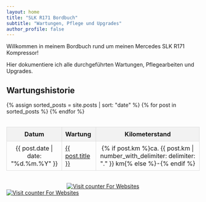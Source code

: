 ```yaml
---
layout: home
title: "SLK R171 Bordbuch"
subtitle: "Wartungen, Pflege und Upgrades"
author_profile: false
---
```


<style>
  table {
    width: 100%;
    border-collapse: collapse;
    margin-top: 2rem;
  }
  th, td {
    border: 1px solid #ddd;
    padding: 8px;
    text-align: center;
  }
  th {
    background-color: #f2f2f2;
  }
  tr:hover {
    background-color: #f9f9f9;
  }
  /* Wartung (zweite Spalte) linksbündig */
  td:nth-child(2), th:nth-child(2) {
    text-align: left;
  }
</style>


Willkommen in meinem Bordbuch rund um meinen Mercedes SLK R171 Kompressor!

Hier dokumentiere ich alle durchgeführten Wartungen, Pflegearbeiten und Upgrades.

## Wartungshistorie

<table>
  <thead>
    <tr>
      <th>Datum</th>
      <th>Wartung</th>
      <th>Kilometerstand</th>
    </tr>
  </thead>
  <tbody>
    {% assign sorted_posts = site.posts | sort: "date" %}
    {% for post in sorted_posts %}
    <tr>
      <td>{{ post.date | date: "%d.%m.%Y" }}</td>
      <td><a href="{{ site.baseurl }}{{ post.url }}">{{ post.title }}</a></td>
      <td>{% if post.km %}ca. {{ post.km | number_with_delimiter: delimiter: "." }} km{% else %}-{% endif %}</td>
    </tr>
    {% endfor %}
  </tbody>
</table>
<div style="text-align: center; margin-top: 2rem;">
<a href="https://www.hitwebcounter.com" target="_blank">
<img src="https://hitwebcounter.com/counter/counter.php?page=20513651&style=0007&nbdigits=5&type=page&initCount=0" title="Counter Widget" Alt="Visit counter For Websites"   border="0" /></a>         
</div>

<!-- hitwebcounter Code START -->
<a href="https://www.hitwebcounter.com" target="_blank">
<img src="https://hitwebcounter.com/counter/counter.php?page=20513651&style=0007&nbdigits=5&type=page&initCount=0" title="Counter Widget" Alt="Visit counter For Websites"   border="0" /></a>         

